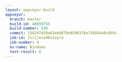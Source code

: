 ```yaml
---
layout: appveyor-build
appveyor:
  branch: master
  build-id: 48659755
  build-number: 536
  commit: 338297d50a63e6d879e85003f6e73856da0c895c
  job-id: 2si1jeiw98ssxyra
  job-number: 4
  os-name: Windows
  test-result: 0
---
```

